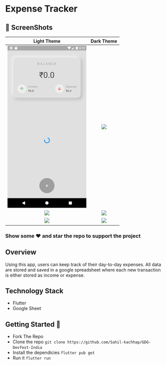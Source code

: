 # Expense Tracker  

## 📸 ScreenShots

|             Light Theme              |              Dark Theme              |
| :----------------------------------: | :----------------------------------: |
| <img src="Screenshots/1.png" width="250">   | <img src="Screenshots/4.png" width="250">|
| <img src="Screenshots/7.png" width="250">   | <img src="Screenshots/5.png" width="250">|
| <img src="Screenshots/3.png" width="250">   | <img src="Screenshots/6.png" width="250">                                |

### Show some :heart: and star the repo to support the project

## Overview
Using this app, users can keep track of their day-to-day expenses. All data are stored and saved in a google
spreadsheet where each new transaction is either stored as income or expense.
  
## Technology Stack

- Flutter
- Google Sheet

## Getting Started 🚀
- Fork The Repo
- Clone the repo `git clone https://github.com/Sahil-kachhap/GDG-Devfest-India`
- Install the dependicies `flutter pub get`
- Run it `flutter run`

